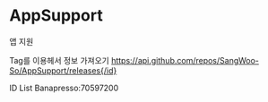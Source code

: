 # AppSupport
앱 지원

Tag를 이용헤서 정보 가져오기
https://api.github.com/repos/SangWoo-So/AppSupport/releases{/id}

ID List
Banapresso:70597200
